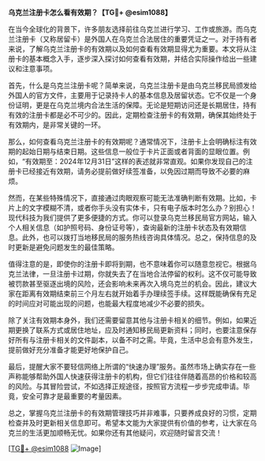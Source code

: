 **乌克兰注册卡怎么看有效期？【TG💪+ @esim1088】**

在当今全球化的背景下，许多朋友选择前往乌克兰进行学习、工作或旅游。而乌克兰注册卡（又称居留卡）是外国人在乌克兰合法居住的重要凭证之一。对于持有者来说，了解乌克兰注册卡的有效期以及如何查看有效期显得尤为重要。本文将从注册卡的基本概念入手，逐步深入探讨如何查看有效期，并结合实际操作给出一些建议和注意事项。

首先，什么是乌克兰注册卡呢？简单来说，乌克兰注册卡是由乌克兰移民局颁发给外国人的官方文件，主要用于记录持卡人的基本信息及居留状态。它不仅是一个身份证明，更是在乌克兰境内合法生活的保障。无论是短期访问还是长期居住，持有有效的注册卡都是必不可少的。因此，定期检查注册卡的有效期，确保其始终处于有效期内，是非常关键的一环。

那么，如何查看乌克兰注册卡的有效期呢？通常情况下，注册卡上会明确标注有效期的起始日期与结束日期。这些信息一般位于卡片正面或者背面的显眼位置。例如，“有效期至：2024年12月31日”这样的表述就非常直观。如果你发现自己的注册卡已经接近有效期，请务必提前做好续签准备，以免因过期而导致不必要的麻烦。

然而，在某些特殊情况下，直接通过肉眼观察可能无法准确判断有效期。比如，卡片上的文字模糊不清，或者你手头没有实体卡，只有电子版本时怎么办？别担心！现代科技为我们提供了更多便捷的方式。你可以登录乌克兰移民局官方网站，输入个人相关信息（如护照号码、身份证号等），查询最新的注册卡状态及有效期信息。此外，也可以拨打当地移民局的服务热线咨询具体情况。总之，保持信息的及时更新是避免问题发生的最佳策略。

值得注意的是，即使你的注册卡即将到期，也不意味着你可以随意忽视它。根据乌克兰法律，一旦注册卡过期，你就失去了在当地合法停留的权利。这不仅可能导致被罚款甚至驱逐出境的风险，还会影响未来再次入境乌克兰的机会。因此，建议大家在距离有效期结束前三个月左右就开始着手办理续签手续。这样既能确保有充足的时间应对可能出现的问题，也能最大程度地减少不必要的损失。

除了关注有效期本身外，我们还需要留意其他与注册卡相关的细节。例如，如果近期更换了联系方式或居住地址，应及时通知移民局更新资料；同时，也要注意保存好所有与注册卡相关的文件副本，以备不时之需。毕竟，生活中总会有意外发生，提前做好充分准备才能更好地保护自己。

最后，提醒大家不要轻信网络上所谓的“快速办理”服务。虽然市场上确实存在一些声称能够帮助外国人快速获得注册卡的机构，但它们往往伴随着高昂的价格和较高的风险。与其冒险尝试，不如选择正规途径，按照官方流程一步步完成申请。毕竟，安全可靠才是最重要的考量因素。

总之，掌握乌克兰注册卡的有效期管理技巧并非难事，只要养成良好的习惯，定期检查并及时更新相关信息即可。希望本文能为大家提供有价值的参考，让大家在乌克兰的生活更加顺畅无忧。如果你还有其他疑问，欢迎随时留言交流！

[[TG💪+ @esim1088](https://t.me/s/esim1088) ![Image](https://i.postimg.cc/4NQfJmqS/Snipaste-2025-05-13-00-14-12.png)]